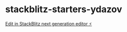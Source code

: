 # stackblitz-starters-ydazov

[Edit in StackBlitz next generation editor ⚡️](https://stackblitz.com/~/github.com/das-efx/stackblitz-starters-ydazov)